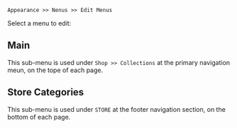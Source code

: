 `Appearance >> Nenus >> Edit Menus`

Select a menu to edit:

## Main

This sub-menu is used under `Shop >> Collections` at the primary navigation meun, on the tope of each page.

## Store Categories

This sub-menu is used under `STORE` at the footer navigation section, on the bottom of each page.

